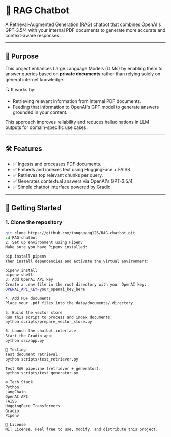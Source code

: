 # 🤖 RAG Chatbot

A Retrieval-Augmented Generation (RAG) chatbot that combines OpenAI's GPT-3.5/4 with your internal PDF documents to generate more accurate and context-aware responses.

---

## 📌 Purpose

This project enhances Large Language Models (LLMs) by enabling them to answer queries based on **private documents** rather than relying solely on general internet knowledge.

🔍 It works by:
- Retrieving relevant information from internal PDF documents.
- Feeding that information to OpenAI's GPT model to generate answers grounded in your content.

This approach improves reliability and reduces hallucinations in LLM outputs for domain-specific use cases.

---

## 🛠️ Features

- ✅ Ingests and processes PDF documents.
- ✅ Embeds and indexes text using HuggingFace + FAISS.
- ✅ Retrieves top relevant chunks per query.
- ✅ Generates contextual answers via OpenAI's GPT-3.5/4.
- ✅ Simple chatbot interface powered by Gradio.

---

## 🚀 Getting Started

### 1. Clone the repository

```bash
git clone https://github.com/tongquang126/RAG-chatbot.git
cd RAG-chatbot
2. Set up environment using Pipenv
Make sure you have Pipenv installed:

pip install pipenv
Then install dependencies and activate the virtual environment:

pipenv install
pipenv shell
3. Add OpenAI API key
Create a .env file in the root directory with your OpenAI key:
OPENAI_API_KEY=your_openai_key_here

4. Add PDF documents
Place your .pdf files into the data/documents/ directory.

5. Build the vector store
Run this script to process and index documents:
python scripts/prepare_vector_store.py

6. Launch the chatbot interface
Start the Gradio app:
python src/app.py

🧪 Testing
Test document retrieval:
python scripts/test_retriever.py

Test RAG pipeline (retriever + generator):
python scripts/test_generator.py

⚙️ Tech Stack
Python
LangChain
OpenAI API
FAISS
HuggingFace Transformers
Gradio
Pipenv

📄 License
MIT License. Feel free to use, modify, and distribute this project.
